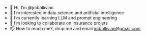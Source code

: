 - 👋 Hi, I’m @jmballivian
- 👀 I’m interested in data science and artificial intelligence
- 🌱 I’m currently learning LLM and prompt engineering
- 💞️ I’m looking to collaborate on insurance projets
- 📫 How to reach me?, drop me and email jmballivian@gmail.com

<!---
jmballivian/jmballivian is a ✨ special ✨ repository because its `README.md` (this file) appears on your GitHub profile.
You can click the Preview link to take a look at your changes.
--->
